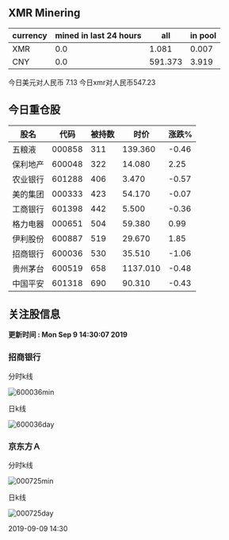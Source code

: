 ## XMR Minering

|currency|mined in last 24 hours|all|in pool|
|---|---|---|---|
|XMR|0.0|1.081|0.007|
|CNY|0.0|591.373|3.919|

今日美元对人民币 7.13	今日xmr对人民币547.23


## 今日重仓股 

|股名|代码|被持数|时价|涨跌%|
|---|---|---|---|---|
|五粮液|000858|311|139.360|-0.46|
|保利地产|600048|322|14.080|2.25|
|农业银行|601288|406|3.470|-0.57|
|美的集团|000333|423|54.170|-0.07|
|工商银行|601398|442|5.500|-0.36|
|格力电器|000651|504|59.380|0.99|
|伊利股份|600887|519|29.670|1.85|
|招商银行|600036|530|35.510|-1.06|
|贵州茅台|600519|658|1137.010|-0.48|
|中国平安|601318|690|90.310|-0.43|

## 关注股信息
**更新时间 : Mon Sep  9 14:30:07 2019**
### 招商银行 
分时k线

![600036min](http://image.sinajs.cn/newchart/min/n/sh600036.gif)

日k线

![600036day](http://image.sinajs.cn/newchart/daily/n/sh600036.gif)

### 京东方Ａ 
分时k线

![000725min](http://image.sinajs.cn/newchart/min/n/sz000725.gif)

日k线

![000725day](http://image.sinajs.cn/newchart/daily/n/sz000725.gif)

2019-09-09 14:30